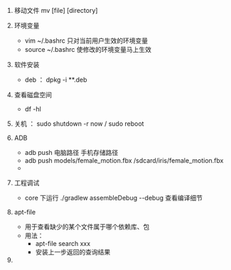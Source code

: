 1. 移动文件   mv [file] [directory]
2. 环境变量
   - vim ~/.bashrc 只对当前用户生效的环境变量
   - source ~/.bashrc 使修改的环境变量马上生效
3. 软件安装
   - deb ： dpkg -i **.deb
4. 查看磁盘空间
   - df -hl
5. 关机 ： sudo shutdown -r now / sudo reboot
6. ADB
   -  adb push 电脑路径  手机存储路径  
   - adb push models/female_motion.fbx /sdcard/iris/female_motion.fbx
   - 
7. 工程调试
   - core 下运行 ./gradlew assembleDebug --debug  查看编译细节
8. apt-file
   - 用于查看缺少的某个文件属于哪个依赖库、包
   - 用法：
     - apt-file search xxx
     - 安装上一步返回的查询结果

9. 

